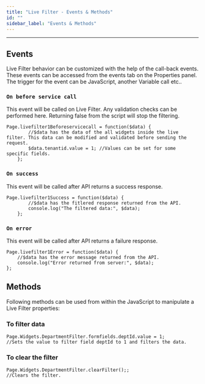 ```yaml
---
title: "Live Filter - Events & Methods"
id: ""
sidebar_label: "Events & Methods"
---
```

---

## Events

Live Filter behavior can be customized with the help of the call-back events. These events can be accessed from the events tab on the Properties panel. The trigger for the event can be JavaScript, another Variable call etc..

### `On before service call` 

This event will be called on Live Filter. Any validation checks can be performed here. Returning false from the script will stop the filtering. 

```
Page.livefilter1Beforeservicecall = function($data) {
        //$data has the data of the all widgets inside the live filter. This data can be modified and validated before sending the request.
        $data.tenantid.value = 1; //Values can be set for some specific fields.
    };
```


### `On success`

This event will be called after API returns a success response. 

```
Page.livefilter1Success = function($data) {
        //$data has the fitlered response returned from the API.
        console.log("The filtered data:", $data);
    };
```

### `On error`
This event will be called after API returns a failure response. 
```
Page.livefilter1Error = function($data) {
    //$data has the error message returned from the API.
    console.log("Error returned from server:", $data);
};
```


## Methods

Following methods can be used from within the JavaScript to manipulate a Live Filter properties:

### To filter data
```
Page.Widgets.DepartmentFilter.formfields.deptId.value = 1; 
//Sets the value to filter field deptId to 1 and filters the data.
```
    
### To clear the filter
```   
Page.Widgets.DepartmentFilter.clearFilter();; 
//Clears the filter.
```
    
     
